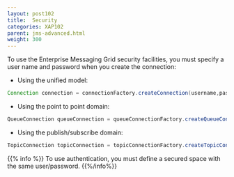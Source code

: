 ```yaml
---
layout: post102
title:  Security
categories: XAP102
parent: jms-advanced.html
weight: 300
---
```



To use the Enterprise Messaging Grid security facilities, you must specify a user name and password when you create the connection:

- Using the unified model:

```java
Connection connection = connectionFactory.createConnection(username,password);
```

- Using the point to point domain:

```java
QueueConnection queueConnection = queueConnectionFactory.createQueueConnection(username,password);
```

- Using the publish/subscribe domain:

```java
TopicConnection topicConnection = topicConnectionFactory.createTopicConnection(username,password);
```

{{% info %}}
To use authentication, you must define a secured space with the same user/password.
{{%/info%}}